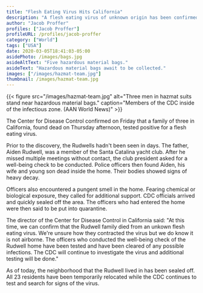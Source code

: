 ```yaml
---
title: "Flesh Eating Virus Hits California"
description: "A flesh eating virus of unknown origin has been confirmed in California, with three dead so far."
author: "Jacob Proffer"
profiles: ["Jacob Proffer"]
profileURL: /profiles/jacob-proffer
category: ["World"]
tags: ["USA"]
date: 2020-03-05T18:41:03-05:00
asidePhoto: /images/bags.jpg
asideAltText: "Five hazardous material bags."
asideText: "Hazardous material bags await to be collected."
images: ["/images/hazmat-team.jpg"]
thumbnail: /images/hazmat-team.jpg
---
```


{{< figure src="/images/hazmat-team.jpg" alt="Three men in hazmat suits stand near hazardous material bags." caption="Members of the CDC inside of the infectious zone. (AAN World News)" >}}

The Center for Disease Control confirmed on Friday that a family of three in California, found dead on Thursday afternoon, tested positive for a flesh eating virus.

Prior to the discovery, the Rudwells hadn't been seen in days. The father, Aiden Rudwell, was a member of the Santa Catalina yacht club. After he missed multiple meetings without contact, the club president asked for a well-being check to be conducted. Police officers then found Aiden, his wife and young son dead inside the home. Their bodies showed signs of heavy decay.

Officers also encountered a pungent smell in the home. Fearing chemical or biological exposure, they called for additional support. CDC officials arrived and quickly sealed off the area. The officers who had entered the home were then said to be put into quarantine.

The director of the Center for Disease Control in California said: "At this time, we can confirm that the Rudwell family died from an unkown flesh eating virus. We're unsure how they contracted the virus but we do know it is not airborne. The officers who conducted the well-being check of the Rudwell home have been tested and have been cleared of any possible infections. The CDC will continue to investigate the virus and additional testing will be done."

As of today, the neighborhood that the Rudwell lived in has been sealed off. All 23 residents have been temporarily relocated while the CDC continues to test and search for signs of the virus.

